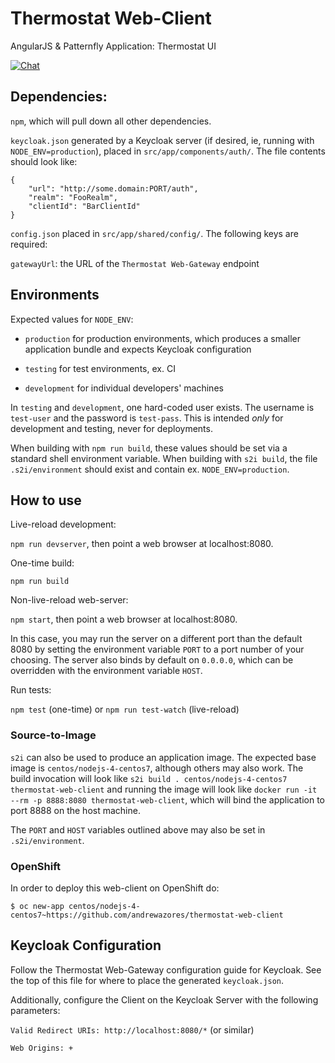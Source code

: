 # Thermostat Web-Client

AngularJS & Patternfly Application: Thermostat UI

[![Chat](https://img.shields.io/badge/chat-on%20freenode-brightgreen.svg)](https://webchat.freenode.net/?channels=#thermostat)

## Dependencies:

`npm`, which will pull down all other dependencies.

`keycloak.json` generated by a Keycloak server (if desired, ie, running with
`NODE_ENV=production`), placed in `src/app/components/auth/`. The file contents should
look like:

    {
        "url": "http://some.domain:PORT/auth",
        "realm": "FooRealm",
        "clientId": "BarClientId"
    }

`config.json` placed in `src/app/shared/config/`. The following keys are required:

`gatewayUrl`: the URL of the `Thermostat Web-Gateway` endpoint

## Environments

Expected values for `NODE_ENV`:

- `production` for production environments, which produces a smaller application
bundle and expects Keycloak configuration

- `testing` for test environments, ex. CI

- `development` for individual developers' machines

In `testing` and `development`, one hard-coded user exists. The username is
`test-user` and the password is `test-pass`. This is intended _only_ for
development and testing, never for deployments.

When building with `npm run build`, these values should be set via a standard
shell environment variable. When building with `s2i build`, the file `.s2i/environment`
should exist and contain ex. `NODE_ENV=production`.

## How to use

Live-reload development:

`npm run devserver`, then point a web browser at localhost:8080.

One-time build:

`npm run build`

Non-live-reload web-server:

`npm start`, then point a web browser at localhost:8080.

In this case, you may run the server on a different port than the default 8080
by setting the environment variable `PORT` to a port number of your choosing.
The server also binds by default on `0.0.0.0`, which can be overridden with the
environment variable `HOST`.

Run tests:

`npm test` (one-time) or `npm run test-watch` (live-reload)

### Source-to-Image

`s2i` can also be used to produce an application image. The expected base image
is `centos/nodejs-4-centos7`, although others may also work. The build invocation
will look like `s2i build . centos/nodejs-4-centos7 thermostat-web-client` and
running the image will look like `docker run -it --rm -p 8888:8080 thermostat-web-client`,
which will bind the application to port 8888 on the host machine.

The `PORT` and `HOST` variables outlined above may also be set in `.s2i/environment`.

### OpenShift

In order to deploy this web-client on OpenShift do:

    $ oc new-app centos/nodejs-4-centos7~https://github.com/andrewazores/thermostat-web-client

## Keycloak Configuration

Follow the Thermostat Web-Gateway configuration guide for Keycloak. See the
top of this file for where to place the generated `keycloak.json`.

Additionally, configure the Client on the Keycloak Server with the following
parameters:

`Valid Redirect URIs: http://localhost:8080/*` (or similar)

`Web Origins: +`
